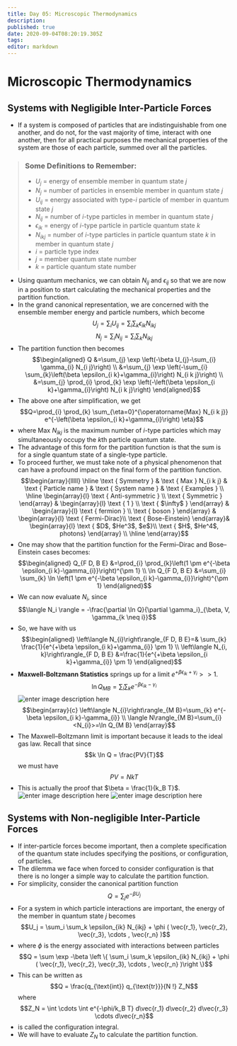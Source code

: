 ```yaml
---
title: Day 05: Microscopic Thermodynamics
description: 
published: true
date: 2020-09-04T08:20:19.305Z
tags: 
editor: markdown
---
```


# Microscopic Thermodynamics
## Systems with Negligible Inter-Particle Forces
- If a system is composed of particles that are indistinguishable from one another, and do not, for the vast majority of time, interact with one another, then for all practical purposes the mechanical properties of the system are those of each particle, summed over all the particles.
> ### Some Definitions to Remember:
> - $U_j$ = energy of ensemble member in quantum state $j$
> - $N_j$ = number of particles in ensemble member in quantum state $j$
> - $U_{ij}$ = energy associated with type-$i$ particle of member in quantum state $j$
> - $N_{ij}$ = number of $i$-type particles in member in quantum state $j$
> - $\epsilon_{ik}$ = energy of $i$-type particle in particle quantum state $k$
> - $N_{ikj}$ = number of $i$-type particles in particle quantum state $k$ in member in quantum state $j$
> - $i$ = particle type index
> - $j$ = member quantum state number
> - $k$ = particle quantum state number
- Using quantum mechanics, we can obtain $N_{ij}$ and $\epsilon_{ij}$ so that we are now in a position to start calculating the mechanical properties and the partition function. 
- In the grand canonical representation, we are concerned with the ensemble member energy and particle numbers, which become
$$U_{j}=\sum_{i} U_{i j}=\sum_{i} \sum_{k} \epsilon_{i k} N_{i k j}$$
$$N_{j}=\sum_{i} N_{i j}=\sum_{i} \sum_{k} N_{i k j}$$
- The partition function then becomes
$$\begin{aligned}
Q &=\sum_{j} \exp \left(-\beta U_{j}-\sum_{i} \gamma_{i} N_{i j}\right) \\
&=\sum_{j} \exp \left(-\sum_{i} \sum_{k}\left(\beta \epsilon_{i k}+\gamma_{i}\right) N_{i k j}\right) \\
&=\sum_{j} \prod_{i} \prod_{k} \exp \left(-\left(\beta \epsilon_{i k}+\gamma_{i}\right) N_{i k j}\right)
\end{aligned}$$
- The above one after simplification, we get
$$Q=\prod_{i} \prod_{k} \sum_{\eta=0}^{\operatorname{Max} N_{i k j}} e^{-\left(\beta \epsilon_{i k}+\gamma_{i}\right) \eta}$$
- where Max $N_{ikj}$ is the maximum number of $i$-type particles which may simultaneously occupy the $k$th particle quantum state. 
- The advantage of this form for the partition function is that the sum is for a single quantum state of a single-type particle.
- To proceed further, we must take note of a physical phenomenon that can have a profound impact on the final form of the partition function.
$$\begin{array}{lllll}
\hline \text { Symmetry } & \text { Max } N_{i k j} & \text { Particle name } & \text { System name } & \text { Examples } \\
\hline \begin{array}{l}
\text { Anti-symmetric } \\
\text { Symmetric }
\end{array} & \begin{array}{l}
\text { 1 } \\
\text { $\infty$ }
\end{array} & \begin{array}{l}
\text { fermion } \\
\text { boson }
\end{array} & \begin{array}{l}
\text { Fermi-Dirac}\\
\text { Bose-Einstein}
\end{array}& \begin{array}{l}
\text { $D$, $He^3$, $e$}\\
\text { $H$, $He^4$, photons}
\end{array} \\
\hline
\end{array}$$
- One may show that the partition function for the Fermi–Dirac and Bose–Einstein cases becomes:
$$\begin{aligned}
Q_{F D, B E} &=\prod_{i} \prod_{k}\left(1 \pm e^{-\beta \epsilon_{i k}-\gamma_{i}}\right)^{\pm 1} \\
\ln Q_{F D, B E} &=\sum_{i} \sum_{k} \ln \left(1 \pm e^{-\beta \epsilon_{i k}-\gamma_{i}}\right)^{\pm 1}
\end{aligned}$$
- We can now evaluate $N_i$, since
$$\langle N_i \rangle = -\frac{\partial \ln Q}{\partial \gamma_i}_{\beta, V, \gamma_{k \neq i}}$$
- So, we have with us
$$\begin{aligned}
\left\langle N_{i}\right\rangle_{F D, B E}=& \sum_{k} \frac{1}{e^{+\beta \epsilon_{i k}+\gamma_{i}} \pm 1} \\
\left\langle N_{i, k}\right\rangle_{F D, B E} &=\frac{1}{e^{+\beta \epsilon_{i k}+\gamma_{i}} \pm 1}
\end{aligned}$$
- **Maxwell-Boltzmann Statistics** springs up for a limit $e^{+\beta \epsilon_{i k}+\gamma_{i}}>>1$.
$$\ln Q_{M B}=\sum_{i} \sum_{k} e^{-\beta \epsilon_{i k}-\gamma_{i}}$$
![enter image description here](https://theskillcraft.com/img-host/images/2020/08/28/statrs.png)
$$\begin{array}{c}
\left\langle N_{i}\right\rangle_{M B}=\sum_{k} e^{-\beta \epsilon_{i k}-\gamma_{i}} \\
\langle N\rangle_{M B}=\sum_{i}<N_{i}>=\ln Q_{M B}
\end{array}$$
- The Maxwell–Boltzmann limit is important because it leads to the ideal gas law. Recall that since
$$k \ln Q = \frac{PV}{T}$$
we must have
$$PV = NkT$$
- This is actually the proof that $\beta = \frac{1}{k_B T}$.
![enter image description here](https://theskillcraft.com/img-host/images/2020/08/28/Annotation-2020-08-28-190707.png)
![enter image description here](https://theskillcraft.com/img-host/images/2020/08/28/Annotation-2020-08-28-190802.png)

## Systems with Non-negligible Inter-Particle Forces
- If inter-particle forces become important, then a complete specification of the quantum state includes specifying the positions, or configuration, of particles. 
- The dilemma we face when forced to consider configuration is that there is no longer a simple way to calculate the partition function.
- For simplicity, consider the canonical partition function
$$Q = \sum_j e^{- \beta U_j}$$
- For a system in which particle interactions are important, the energy of the member in quantum state $j$ becomes
$$U_j = \sum_i \sum_k \epsilon_{ik} N_{ikj} + \phi ( \vec{r_1}, \vec{r_2}, \vec{r_3}, \cdots , \vec{r_n} )$$
- where $\phi$ is the energy associated with interactions between particles
$$Q = \sum \exp -\beta \left \{  \sum_i \sum_k \epsilon_{ik} N_{ikj} + \phi ( \vec{r_1}, \vec{r_2}, \vec{r_3}, \cdots , \vec{r_n} )\right \}$$
- This can be written as
$$Q = \frac{q_{\text{int}} q_{\text{tr}}}{N !} Z_N$$
where 
$$Z_N = \int \cdots \int e^{-\phi/k_B T} d\vec{r_1} d\vec{r_2} d\vec{r_3} \cdots d\vec{r_n}$$
- is called the configuration integral.
- We will have to evaluate $Z_N$ to calculate the partition function.